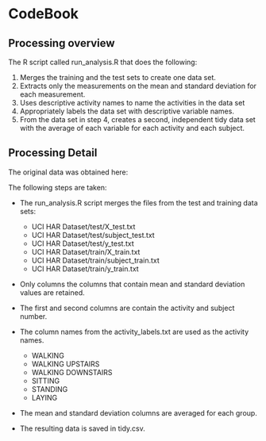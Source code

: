 # CodeBook #

## Processing overview ##

The R script called run_analysis.R that does the following: 

1. Merges the training and the test sets to create one data set.
2. Extracts only the measurements on the mean and standard deviation for each measurement. 
3. Uses descriptive activity names to name the activities in the data set
4. Appropriately labels the data set with descriptive variable names. 
5. From the data set in step 4, creates a second, independent tidy data set with the average of each variable for each activity and each subject.

## Processing Detail ##

The original data was obtained here:

The following steps are taken:

* The run_analysis.R script merges the files from the test and training data sets:

  * UCI HAR Dataset/test/X_test.txt
  * UCI HAR Dataset/test/subject_test.txt
  * UCI HAR Dataset/test/y_test.txt
  * UCI HAR Dataset/train/X_train.txt
  * UCI HAR Dataset/train/subject_train.txt
  * UCI HAR Dataset/train/y_train.txt

* Only columns the columns that contain mean and standard deviation values are retained.

* The first and second columns are contain the activity and subject number.

* The column names from the activity_labels.txt are used as the activity names.

  * WALKING
  * WALKING UPSTAIRS
  * WALKING DOWNSTAIRS
  * SITTING
  * STANDING
  * LAYING

* The mean and standard deviation columns are averaged for each group.

* The resulting data is saved in tidy.csv.
